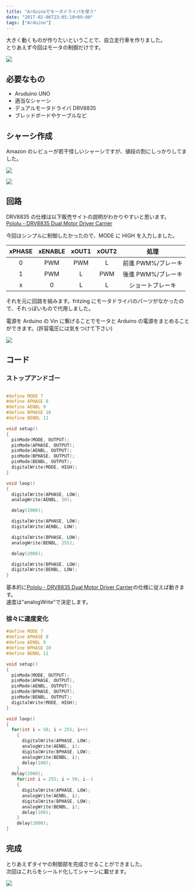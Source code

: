 ```yaml
---
title: "Arduinoでモータドライバを使う"
date: "2017-02-06T23:05:18+09:00"
tags: ["Arduino"]
---
```


大きく動くものが作りたいということで、自立走行車を作りました。  
とりあえず今回はモータの制御だけです。

![](20170202221657.jpeg)

## 必要なもの

- Aruduino UNO
- 適当なシャーシ
- デュアルモータドライバ DRV8835
- ブレッドボードやケーブルなど

## シャーシ作成

Amazon のレビューが若干怪しいシャーシですが、値段の割にしっかりしてました。

![](20161022193438.jpeg)

![](20170202230329.jpeg)

## 回路

DRV8835 の仕様は以下販売サイトの説明がわかりやすいと思います。  
[Pololu - DRV8835 Dual Motor Driver Carrier](https://www.pololu.com/product/2135/)

今回はシンプルに制御したかったので、MODE に HIGH を入力しました。

| xPHASE | xENABLE | xOUT1 | xOUT2 |        処理        |
| :----: | :-----: | :---: | :---: | :----------------: |
|   0    |   PWM   |  PWM  |   L   | 前進 PWM%/ブレーキ |
|   1    |   PWM   |   L   |  PWM  | 後進 PWM%/ブレーキ |
|   x    |    0    |   L   |   L   |  ショートブレーキ  |

それを元に回路を組みます。fritzing にモータドライバのパーツがなかったので、それっぽいもので代用しました。

電源を Arduino の Vin に繋げることでモータと Arduino の電源をまとめることができます。(許容電圧には気をつけて下さい)

![](20170206222827.png)

## コード

### ストップアンドゴー

```c

#define MODE 7
#define APHASE 8
#define AENBL 9
#define BPHASE 10
#define BENBL 11

void setup()
{
  pinMode(MODE, OUTPUT);
  pinMode(APHASE, OUTPUT);
  pinMode(AENBL, OUTPUT);
  pinMode(BPHASE, OUTPUT);
  pinMode(BENBL, OUTPUT);
  digitalWrite(MODE, HIGH);
}

void loop()
{
  digitalWrite(APHASE, LOW);
  analogWrite(AENBL, 50);

  delay(2000);

  digitalWrite(APHASE, LOW);
  digitalWrite(AENBL, LOW);

  digitalWrite(BPHASE, LOW);
  analogWrite(BENBL, 255);

  delay(2000);

  digitalWrite(BPHASE, LOW);
  digitalWrite(BENBL, LOW);
}
```

基本的に[Pololu - DRV8835 Dual Motor Driver Carrier](https://www.pololu.com/product/2135/)の仕様に従えば動きます。  
速度は"analogWrite"で決定します。

### 徐々に速度変化

```c
#define MODE 7
#define APHASE 8
#define AENBL 9
#define BPHASE 10
#define BENBL 11

void setup()
{
  pinMode(MODE, OUTPUT);
  pinMode(APHASE, OUTPUT);
  pinMode(AENBL, OUTPUT);
  pinMode(BPHASE, OUTPUT);
  pinMode(BENBL, OUTPUT);
  digitalWrite(MODE, HIGH);
}

void loop()
{
  for(int i = 50; i < 255; i++)
    {
      digitalWrite(APHASE, LOW);
      analogWrite(AENBL, i);
      digitalWrite(BPHASE, LOW);
      analogWrite(BENBL, i);
      delay(100);
    }
  delay(2000);
    for(int i = 255; i > 50; i--)
    {
      digitalWrite(APHASE, LOW);
      analogWrite(AENBL, i);
      digitalWrite(BPHASE, LOW);
      analogWrite(BENBL, i);
      delay(100);
    }
    delay(2000);
}
```

## 完成

とりあえずタイヤの制御部を完成させることができました。  
次回はこれらをシールド化してシャーシに載せます。

![](20170206230345.jpeg)
